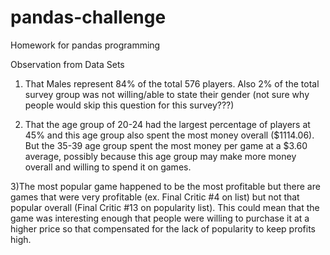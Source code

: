 # pandas-challenge
Homework for pandas programming

Observation from Data Sets

1) That Males represent 84% of the total 576 players.  Also 2% of the total survey group was not willing/able to state their gender (not sure why people would skip this question for this survey???)

2) That the age group of 20-24 had the largest percentage of players at 45% and this age group also spent the most money overall ($1114.06).  But the 35-39 age group spent the most money per game at a $3.60 average, possibly because this age group may make more money overall and willing to spend it on games.

3)The most popular game happened to be the most profitable but there are games that were very profitable (ex. Final Critic #4 on list) but not that popular overall (Final Critic #13 on popularity list).  This could mean that the game was interesting enough that people were willing to purchase it at a higher price so that compensated for the lack of popularity to keep profits high.
